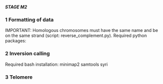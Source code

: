 ##### STAGE M2 #####

### 1 Formatting of data ####

IMPORTANT: Homologous chromosomes must have the same name and be on the same strand (script: reverse_complement.py).
Required python packages:


### 2 Inversion calling ####

Required bash installation:
    minimap2
    samtools
    syri

### 3 Telomere ####
